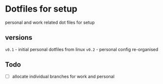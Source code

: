 # Dotfiles for setup

personal and work related dot files for setup

## versions
`v0.1` - initial personal dotfiles from linux
`v0.2` - personal config re-organised

## Todo

- [ ] allocate individual branches for work and personal
